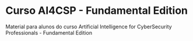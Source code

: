 # Curso AI4CSP - Fundamental Edition
Material para alunos do curso Artificial Intelligence for CyberSecurity Professionals - Fundamental Edition
